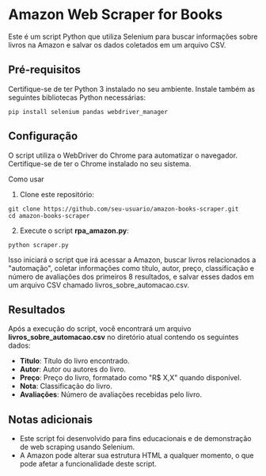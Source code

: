 # Amazon Web Scraper for Books
Este é um script Python que utiliza Selenium para buscar informações sobre livros na Amazon e salvar os dados coletados em um arquivo CSV.

## Pré-requisitos
Certifique-se de ter Python 3 instalado no seu ambiente. Instale também as seguintes bibliotecas Python necessárias:

```
pip install selenium pandas webdriver_manager
```
## Configuração
O script utiliza o WebDriver do Chrome para automatizar o navegador. Certifique-se de ter o Chrome instalado no seu sistema.

Como usar
1. Clone este repositório:

```
git clone https://github.com/seu-usuario/amazon-books-scraper.git
cd amazon-books-scraper
```
2. Execute o script **rpa_amazon.py**:

```
python scraper.py
```

Isso iniciará o script que irá acessar a Amazon, buscar livros relacionados a "automação", coletar informações como título, autor, preço, classificação e número de avaliações dos primeiros 8 resultados, e salvar esses dados em um arquivo CSV chamado livros_sobre_automacao.csv.

## Resultados
Após a execução do script, você encontrará um arquivo **livros_sobre_automacao.csv** no diretório atual contendo os seguintes dados:

- **Titulo**: Título do livro encontrado.
- **Autor**: Autor ou autores do livro.
- **Preço**: Preço do livro, formatado como "R$ X,X" quando disponível.
- **Nota**: Classificação do livro.
- **Avaliações**: Número de avaliações recebidas pelo livro.
## Notas adicionais
- Este script foi desenvolvido para fins educacionais e de demonstração de web scraping usando Selenium.
- A Amazon pode alterar sua estrutura HTML a qualquer momento, o que pode afetar a funcionalidade deste script.
